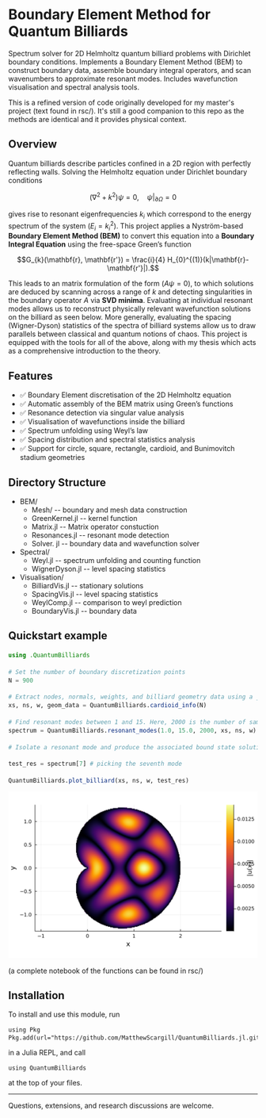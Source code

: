 # Boundary Element Method for Quantum Billiards

Spectrum solver for 2D Helmholtz quantum billiard problems with Dirichlet boundary conditions. Implements a Boundary Element Method (BEM) to construct boundary data, assemble boundary integral operators, and scan wavenumbers to approximate resonant modes. Includes wavefunction visualisation and spectral analysis tools. 

This is a refined version of code originally developed for my master's project (text found in rsc/). It's still a good companion to this repo as the methods are identical and it provides physical context.

## Overview
Quantum billiards describe particles confined in a 2D region with perfectly reflecting walls. Solving the Helmholtz equation under Dirichlet boundary conditions
```math
(\nabla^2 + k^2)\psi = 0, \quad \psi|_{\partial \Omega} = 0
```
gives rise to resonant eigenfrequencies $k_i$ which correspond to the energy spectrum of the system ($E_i=k_i^2$).
This project applies a Nyström-based **Boundary Element Method (BEM)** to convert this equation into a **Boundary Integral Equation** using the free-space Green’s function
```math
G_{k}(\mathbf{r}, \mathbf{r'}) = \frac{i}{4} H_{0}^{(1)}(k|\mathbf{r}- \mathbf{r'}|).
```
This leads to an matrix formulation of the form ($A\psi = 0$), to which solutions are deduced by scanning across a range of $k$ and detecting singularities in the boundary operator $A$ via **SVD minima**. Evaluating at individual resonant modes allows us to reconstruct physically relevant wavefunction solutions on the billiard as seen below. More generally, evaluating the spacing (Wigner-Dyson) statistics of the spectra of billiard systems allow us to draw parallels between classical and quantum notions of chaos. This project is equipped with the tools for all of the above, along with my thesis which acts as a comprehensive introduction to the theory.

## Features

- ✅ Boundary Element discretisation of the 2D Helmholtz equation  
- ✅ Automatic assembly of the BEM matrix using Green’s functions  
- ✅ Resonance detection via singular value analysis  
- ✅ Visualisation of wavefunctions inside the billiard  
- ✅ Spectrum unfolding using Weyl’s law  
- ✅ Spacing distribution and spectral statistics analysis  
- ✅ Support for circle, square, rectangle, cardioid, and Bunimovitch stadium geometries

## Directory Structure
- BEM/
    - Mesh/ -- boundary and mesh data construction
    - GreenKernel.jl -- kernel function
    - Matrix.jl -- Matrix operator constuction
    - Resonances.jl -- resonant mode detection
    - Solver. jl -- boundary data and wavefunction solver
- Spectral/
    - Weyl.jl -- spectrum unfolding and counting function
    - WignerDyson.jl -- level spacing statistics
- Visualisation/
    - BilliardVis.jl -- stationary solutions
    - SpacingVis.jl -- level spacing statistics
    - WeylComp.jl -- comparison to weyl prediction
    - BoundaryVis.jl -- boundary data 

## Quickstart example
```julia
using .QuantumBilliards

# Set the number of boundary discretization points
N = 900  

# Extract nodes, normals, weights, and billiard geometry data using a _info function
xs, ns, w, geom_data = QuantumBilliards.cardioid_info(N)

# Find resonant modes between 1 and 15. Here, 2000 is the number of sampled evaluation points.
spectrum = QuantumBilliards.resonant_modes(1.0, 15.0, 2000, xs, ns, w) # here, 2000 is 

# Isolate a resonant mode and produce the associated bound state solution on the billiard

test_res = spectrum[7] # picking the seventh mode

QuantumBilliards.plot_billiard(xs, ns, w, test_res)
```

![example billiard](rsc/img/example_billiard.svg)

(a complete notebook of the functions can be found in rsc/)
## Installation

To install and use this module, run 
```
using Pkg
Pkg.add(url="https://github.com/MatthewScargill/QuantumBilliards.jl.git")
```
in a Julia REPL, and call 
```
using QuantumBilliards
```
at the top of your files.

-----
Questions, extensions, and research discussions are welcome.